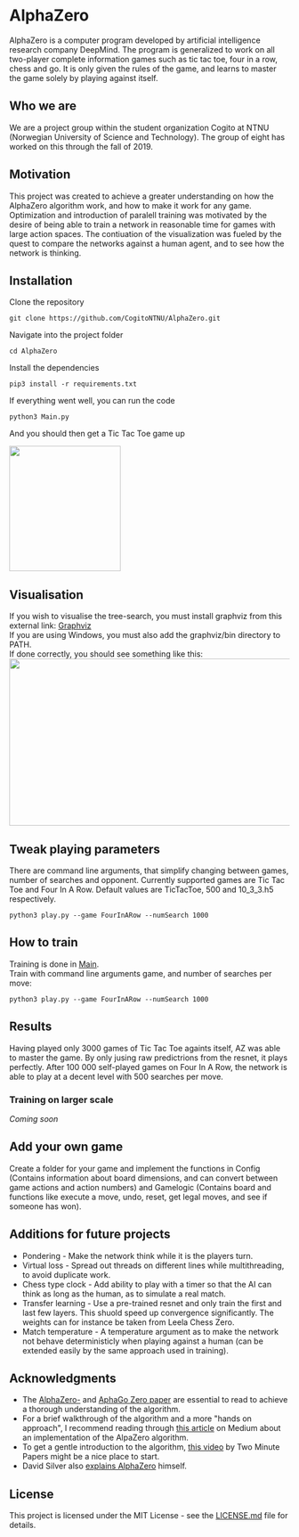 # AlphaZero
AlphaZero is a computer program developed by artificial intelligence research company DeepMind. The program is generalized to work on all two-player complete information games such as tic tac toe, four in a row, chess and go. It is only given the rules of the game, and learns to master the game solely by playing against itself.

## Who we are
We are a project group within the student organization Cogito at NTNU (Norwegian University of Science and Technology). The group of eight has worked on this through the fall of 2019.

## Motivation
This project was created to achieve a greater understanding on how the AlphaZero algorithm work, and how to make it work for any game. Optimization and introduction of paralell training was motivated by the desire of being able to train a network in reasonable time for games with large action spaces. The contiuation of the visualization was fueled by the quest to compare the networks against a human agent, and to see how the network is thinking.

## Installation
Clone the repository
```
git clone https://github.com/CogitoNTNU/AlphaZero.git
```
Navigate into the project folder
```
cd AlphaZero
```
Install the dependencies
```
pip3 install -r requirements.txt
```
If everything went well, you can run the code
```
python3 Main.py
```
And you should then get a Tic Tac Toe game up 

<img src="https://user-images.githubusercontent.com/45593399/68744963-ff811f00-05f5-11ea-8fd4-180ab7e3651f.png" width="200" height="225" />


## Visualisation
If you wish to visualise the tree-search, you must install graphviz from this external link: [Graphviz](https://graphviz.gitlab.io/download/)  
If you are using Windows, you must also add the graphviz/bin directory to PATH.  
If done correctly, you should see something like this: <img src="https://tinyurl.com/yyk9vfpg" width="600" height="300" />

## Tweak playing parameters
There are command line arguments, that simplify changing between games, number of searches and opponent. Currently supported games are Tic Tac Toe and Four In A Row. Default values are TicTacToe, 500 and 10_3_3.h5 respectively.
```
python3 play.py --game FourInARow --numSearch 1000
```

## How to train
Training is done in [Main](Main.py).  
Train with command line arguments game, and number of searches per move:  
```
python3 play.py --game FourInARow --numSearch 1000

```
## Results
Having played only 3000 games of Tic Tac Toe againts itself, AZ was able to master the game. By only jusing raw predictrions from the resnet, it plays perfectly. 
After 100 000 self-played games on Four In A Row, the network is able to play at a decent level with 500 searches per move. 

### Training on larger scale
_Coming soon_

## Add your own game
Create a folder for your game and implement the functions in Config (Contains information about board dimensions, and can convert between game actions and action numbers) and Gamelogic (Contains board and functions like execute a move, undo, reset, get legal moves, and see if someone has won).

## Additions for future projects
* Pondering - Make the network think while it is the players turn.  
* Virtual loss - Spread out threads on different lines while multithreading, to avoid duplicate work.  
* Chess type clock - Add ability to play with a timer so that the AI can think as long as the human, as to simulate a real match.  
* Transfer learning - Use a pre-trained resnet and only train the first and last few layers. This shuold speed up convergence significantly. The weights can for instance be taken from Leela Chess Zero.
* Match temperature - A temperature argument as to make the network not behave deterministicly when playing against a human (can be extended easily by the same approach used in training).

## Acknowledgments
* The [AlphaZero-](https://deepmind.com/documents/260/alphazero_preprint.pdf "AlphaZero paper by D. Silver et al.") and [AphaGo Zero paper](https://deepmind.com/documents/119/agz_unformatted_nature.pdf "AlphaGo Zero paper by D. Silver et al.") are essential to read to achieve a thorough understanding of the algorithm. 
* For a brief walkthrough of the algorithm and a more "hands on approach", I recommend reading through [this article](https://medium.com/oracledevs/lessons-from-implementing-alphazero-7e36e9054191 "Lessons From Implementing AlphaZero") on Medium about an implementation of the AlpaZero algorithm.
* To get a gentle introduction to the algorithm, [this video](https://www.youtube.com/watch?v=2ciR6rA85tg "AlphaZero: DeepMind's New Chess AI ") by Two Minute Papers might be a nice place to start.
* David Silver also [explains AlphaZero](https://www.youtube.com/watch?v=Wujy7OzvdJk=0s "Deepmind AlphaZero - Mastering Games Without Human Knowledge") himself.


## License
This project is licensed under the MIT License - see the [LICENSE.md](LICENSE.md) file for details.

